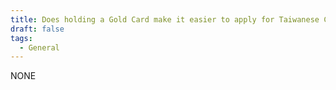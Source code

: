 ```yaml
---
title: Does holding a Gold Card make it easier to apply for Taiwanese Citizenship?
draft: false
tags:
  - General
---
```

NONE